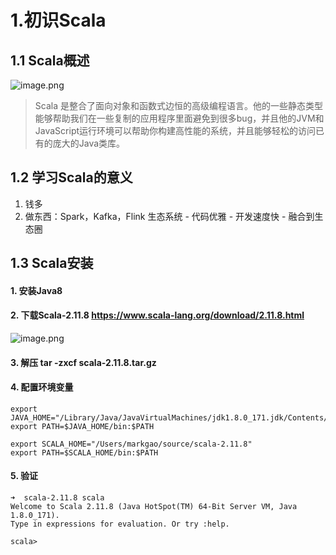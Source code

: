 

# 1.初识Scala

## 1.1 Scala概述
![image.png](https://upload-images.jianshu.io/upload_images/7220971-1296759f9467aa18.png?imageMogr2/auto-orient/strip%7CimageView2/2/w/1240)


>Scala 是整合了面向对象和函数式边恒的高级编程语言。他的一些静态类型能够帮助我们在一些复制的应用程序里面避免到很多bug，并且他的JVM和JavaScript运行环境可以帮助你构建高性能的系统，并且能够轻松的访问已有的庞大的Java类库。


## 1.2 学习Scala的意义

1. 钱多
2. 做东西：Spark，Kafka，Flink 生态系统
        - 代码优雅
        - 开发速度快
        - 融合到生态圈


## 1.3 Scala安装

#### 1. 安装Java8
#### 2. 下载Scala-2.11.8 https://www.scala-lang.org/download/2.11.8.html
![image.png](https://upload-images.jianshu.io/upload_images/7220971-2e23e75c33c3342c.png?imageMogr2/auto-orient/strip%7CimageView2/2/w/1240)
#### 3. 解压 tar -zxcf scala-2.11.8.tar.gz
#### 4. 配置环境变量
```shell
export JAVA_HOME="/Library/Java/JavaVirtualMachines/jdk1.8.0_171.jdk/Contents/Home"
export PATH=$JAVA_HOME/bin:$PATH

export SCALA_HOME="/Users/markgao/source/scala-2.11.8"
export PATH=$SCALA_HOME/bin:$PATH
```

#### 5. 验证

```
➜  scala-2.11.8 scala
Welcome to Scala 2.11.8 (Java HotSpot(TM) 64-Bit Server VM, Java 1.8.0_171).
Type in expressions for evaluation. Or try :help.

scala>
```

